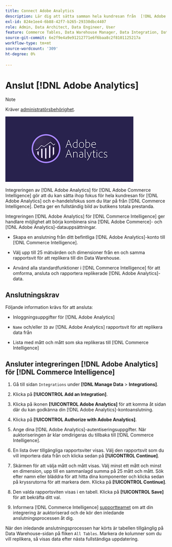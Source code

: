 ```yaml
---
title: Connect Adobe Analytics
description: Lär dig att sätta samman hela kundresan från  [!DNL Adobe Analytics]  och e-handelsfokus som du litar på från  [!DNL Commerce Intelligence].
exl-id: 824e1ee4-6b88-42f7-b265-29330dbc4407
role: Admin, Data Architect, Data Engineer, User
feature: Commerce Tables, Data Warehouse Manager, Data Integration, Data Import/Export
source-git-commit: 6e2f9e4a9e91212771e6f6baa8c2f8101125217a
workflow-type: tm+mt
source-wordcount: '309'
ht-degree: 0%

---
```


# Anslut [!DNL Adobe Analytics]

>[!NOTE]
>
>Kräver [administratörsbehörighet](../../../administrator/user-management/user-management.md).

![](../../../assets/adobe-analytic-slogo.png)

Integreringen av [!DNL Adobe Analytics] för [!DNL Adobe Commerce Intelligence] gör att du kan sätta ihop fokus för hela kundresan för [!DNL Adobe Analytics] och e-handelsfokus som du litar på från [!DNL Commerce Intelligence]. Detta ger en fullständig bild av butikens totala prestanda.

Integreringen [!DNL Adobe Analytics] för [!DNL Commerce Intelligence] ger handlare möjlighet att börja kombinera sina [!DNL Adobe Commerce]- och [!DNL Adobe Analytics]-datauppsättningar.

- Skapa en anslutning från ditt befintliga [!DNL Adobe Analytics]-konto till [!DNL Commerce Intelligence].

- Välj upp till 25 mätvärden och dimensioner från en och samma rapportsvit för att replikera till din Data Warehouse.

- Använd alla standardfunktioner i [!DNL Commerce Intelligence] för att omforma, ansluta och rapportera replikerade [!DNL Adobe Analytics]-data.

## Anslutningskrav

Följande information krävs för att ansluta:

- Inloggningsuppgifter för [!DNL Adobe Analytics]

- `Name` och/eller `ID` av [!DNL Adobe Analytics] rapportsvit för att replikera data från

- Lista med mått och mått som ska replikeras till [!DNL Commerce Intelligence]

## Ansluter integreringen [!DNL Adobe Analytics] för [!DNL Commerce Intelligence]

1. Gå till sidan `Integrations` under **[!DNL Manage Data** > **Integrations]**.

1. Klicka på **[!UICONTROL Add an Integration]**.

1. Klicka på ikonen **[!UICONTROL Adobe Analytics]** för att komma åt sidan där du kan godkänna din [!DNL Adobe Analytics]-kontoanslutning.

1. Klicka på **[!UICONTROL Authorize with Adobe Analytics]**.

1. Ange dina [!DNL Adobe Analytics]-autentiseringsuppgifter. När auktoriseringen är klar omdirigeras du tillbaka till [!DNL Commerce Intelligence].

1. En lista över tillgängliga rapportsviter visas. Välj den rapportsvit som du vill importera data från och klicka sedan på **[!UICONTROL Continue]**.

1. Skärmen för att välja mått och mått visas. Välj minst ett mått och minst en dimension, upp till en sammanlagd summa på 25 mått och mått. Sök efter namn eller bläddra för att hitta dina komponenter och klicka sedan på kryssrutorna för att markera dem. Klicka på **[!UICONTROL Continue]**.

1. Den valda rapportsviten visas i en tabell. Klicka på **[!UICONTROL Save]** för att bekräfta ditt val.

1. Informera [!DNL Commerce Intelligence] [supportteamet](https://experienceleague.adobe.com/docs/commerce-knowledge-base/kb/troubleshooting/miscellaneous/mbi-service-policies.html) om att din integrering är auktoriserad och de kör den inledande anslutningsprocessen åt dig.

När den inledande anslutningsprocessen har körts är tabellen tillgänglig på Data Warehouse-sidan på fliken `All Tables`. Markera de kolumner som du vill replikera, så visas data efter nästa fullständiga uppdatering.
